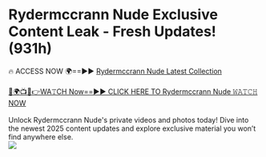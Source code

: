 # Rydermccrann Nude Exclusive Content Leak - Fresh Updates! (931h)

🔥 ACCESS NOW 🌍==►► <a href="https://tinyurl.com/yc657z5k" rel="nofollow">Rydermccrann Nude Latest Collection</a>
<br><br>
[🔴🌍📺📱👉WA𝚃CH Now==►► CLICK HERE TO Rydermccrann Nude 𝚆𝙰𝚃𝙲𝙷 NOW](https://tinyurl.com/yc657z5k)
<br><br>
Unlock Rydermccrann Nude's private videos and photos today! Dive into the newest 2025 content updates and explore exclusive material you won’t find anywhere else.
<br>
<a href="https://tinyurl.com/yc657z5k" rel="nofollow" data-target="animated-image.originalLink"><img src="https://camo.githubusercontent.com/8a4f000d20f83aca3bf7ec5f350d767afa0574a8a352519fd8cfa583a6f93a33/68747470733a2f2f692e696d6775722e636f6d2f644a486b345a712e676966" data-canonical-src="https://i.imgur.com/dJHk4Zq.gif" style="max-width: 100%; display: inline-block;" data-target="animated-image.originalImage"></a>
<br>
